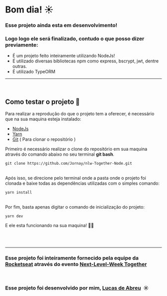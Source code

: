# Bom dia! ☀

 ### Esse projeto ainda esta em desenvolvimento!
 ### Logo logo ele será finalizado, contudo o que posso dizer previamente:


 - É um projeto feito inteiramente utilizando NodeJs!
 - É utilizado diversas bibliotecas npm como express, bscrypt, jwt, dentre outras.
 - É utilizado TypeORM

 ---
<br>

## Como testar o projeto 🔧

Para realizar a reprodução do que o projeto tem a oferecer, é necessário que na sua maquina esteja instalado:

- [NodeJs](https://nodejs.org/en/download/)
- [Yarn](https://classic.yarnpkg.com/en/docs/install/#windows-stable)
- [Git](https://git-scm.com/downloads)&nbsp;( Para clonar o repositório )

Primeiro é necessário realizar o clone do repositório em sua maquina através do comando abaixo no seu terminal **git bash**.

`git clone https://github.com/Jornay/nlw-Together-Node.git`

<br>
Após isso, se direcione pelo terminal onde a pasta onde o projeto foi clonada e baixe todas as dependências utilizadas com o simples comando:

`yarn install`

<br>
Por fim, basta apenas digitar o comando de inicialização do projeto:

`yarn dev`

E ele esta funcionando na sua maquina! 🚀🚀
<br>
<br>

<br>

---

### Esse projeto foi inteiramente fornecido pela equipe da [Rocketseat](https://rocketseat.com.br/) através do evento [**Next-Level-Week Together**](https://nextlevelweek.com/) 

<br>

### Esse projeto foi desenvolvido por mim, [Lucas de Abreu](https://github.com/Jornay) &nbsp;☀
